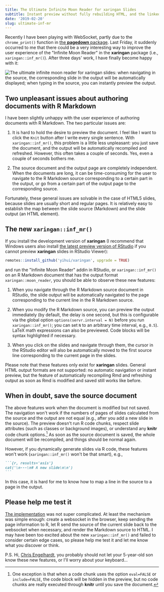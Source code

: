 ```yaml
---
title: The Ultimate Infinite Moon Reader for xaringan Slides
subtitle: Instant preview without fully rebuilding HTML, and the linked navigation
date: '2019-02-20'
slug: ultimate-inf-mr
---
```


Recently I have been playing with WebSocket, partly due to the `chrome_print()` function in [the **pagedown** package](https://github.com/rstudio/pagedown). Last Friday, it suddenly occurred to me that there could be a very interesting way to improve the user experience of the "Infinite Moon Reader" in the **xaringan** package (i.e., `xaringan::inf_mr()`). After three days' work, I have finally become happy with it:

![The ultimate infinite moon reader for xaringan slides: when navigating in the source, the corresponding slide in the output will be automatically displayed; when typing in the source, you can instantly preview the output.](https://user-images.githubusercontent.com/163582/53144527-35f7a500-3562-11e9-862e-892d3fd7036d.gif)

## Two unpleasant issues about authoring documents with R Markdown

I have been slightly unhappy with the user experience of authoring documents with R Markdown. The two particular issues are:

1. It is hard to hold the desire to preview the document. I feel like I want to click the `Knit` button after I write every single sentence. With `xaringan::inf_mr()`, this problem is a little less unpleasant: you just save the document, and the output will be automatically recompiled and refreshed. However, this often takes a couple of seconds. Yes, even a couple of seconds bothers me.

1. The source document and the output page are completely independent. When the documents are long, it can be time-consuming for the user to navigate to the R Markdown source corresponding to a certain part in the output, or go from a certain part of the output page to the corresponding source.

Fortunately, these general issues are solvable in the case of HTML5 slides, because slides are usually short and regular pages. It is relatively easy to establish the map between the slide source (Markdown) and the slide output (an HTML element).

## The new `xaringan::inf_mr()`

If you install the development version of **xaringan** (I recommend that Windows users also install [the latest preview version of RStudio](https://www.rstudio.com/products/rstudio/download/preview/) if you cannot preview **xaringan** slides in RStudio Viewer):

```r
remotes::install_github('yihui/xaringan', upgrade = TRUE)
```

and run the "Infinite Moon Reader" addin in RStudio, or `xaringan::inf_mr()` on an R Markdown document that has the output format `xaringan::moon_reader`, you should be able to observe these new features:

1. When you navigate through the R Markdown source document in RStudio, the slide output will be automatically navigated to the page corresponding to the current line in the R Markdown source.

1. When you modify the R Markdown source, you can preview the output immediately (by default, the delay is one second, but this is configurable via the global option `options(servr.interval = N)` before you run `xaringan::inf_mr()`; you can set `N` to an arbitrary time interval, e.g., `0.5`). LaTeX math expressions can also be previewed. Code blocks will be syntax highlighted if necessary.

1. When you click on the slides and navigate through them, the cursor in the RStudio editor will also be automatically moved to the first source line corresponding to the current page in the slides.

Please note that these features only exist for **xaringan** slides. General HTML output formats are not supported: no automatic navigation or instant preview, but the feature of automatically recompiling Rmd and refreshing output as soon as Rmd is modified and saved still works like before.

## When in doubt, save the source document

The above features work when the document is modified but not saved. The navigation won't work if the numbers of pages of slides calculated from the source and the output are not equal (e.g., after you add a new slide in the source). The preview doesn't run R code chunks, respect slide attributes (such as classes or background images), or understand any **knitr** code chunk options.[^1] As soon as the source document is saved, the whole document will be recompiled, and things should be normal again.

However, if you dynamically generate slides via R code, these features won't work (`xaringan::inf_mr()` won't be that smart), e.g.,

````md
```{r, results='asis'}
cat('\n---\n# A new slide\n\n')
```
````

In this case, it is hard for me to know how to map a line in the source to a page in the output.

## Please help me test it

[The implementation](https://github.com/yihui/xaringan/commit/97922037b38a) was not super complicated. At least the mechanism was simple enough: create a websocket in the browser, keep sending the page information to R, let R send the source of the current slide back to the websocket when necessary, and render the Markdown source to HTML. I may have been too excited about the new `xaringan::inf_mr()` and failed to consider certain edge cases, so please help me test it and let me know what you discover or think.

P.S. Hi, [Chris Engelhardt](https://twitter.com/EngelhardtCR/status/1096914316702433281), you probably should not let your 5-year-old son know these new features, or I'll worry about your keyboard...

[^1]: One exception is that when a code chunk uses the option `eval=FALSE` or `include=FALSE`, the code block will be hidden in the preview, but no code chunks are really executed through **knitr** until you save the document.
